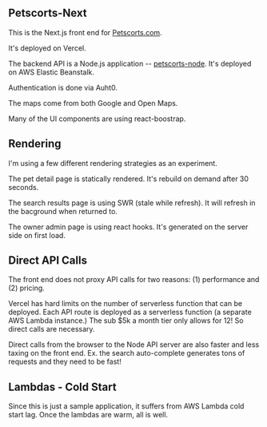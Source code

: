 ## Petscorts-Next

This is the Next.js front end for [Petscorts.com](httpe://www.petscorts.com).

It's deployed on Vercel. 

The backend API is a Node.js application -- [petscorts-node](https://github.com/asmuts/petscorts-node). It's deployed on AWS Elastic Beanstalk.

Authentication is done via Auht0.

The maps come from both Google and Open Maps. 

Many of the UI components are using react-boostrap.

## Rendering

I'm using a few different rendering strategies as an experiment.

The pet detail page is statically rendered. It's rebuild on demand after 30 seconds.

The search results page is using SWR (stale while refresh).  It will refresh in the bacground when returned to.

The owner admin page is using react hooks. It's generated on the server side on first load.

## Direct API Calls

The front end does not proxy API calls for two reasons: (1) performance and (2) pricing.  

Vercel has hard limits on the number of serverless function that can be deployed.  Each API route is deployed as a serverless function (a separate AWS Lambda instance.)  The sub $5k a month tier only allows for 12!  So direct calls are necessary.

Direct calls from the browser to the Node API server are also faster and less taxing on the front end. Ex. the search auto-complete generates tons of requests and they need to be fast!

## Lambdas - Cold Start

Since this is just a sample application, it suffers from AWS Lambda cold start lag. Once the lambdas are warm, all is well. 



